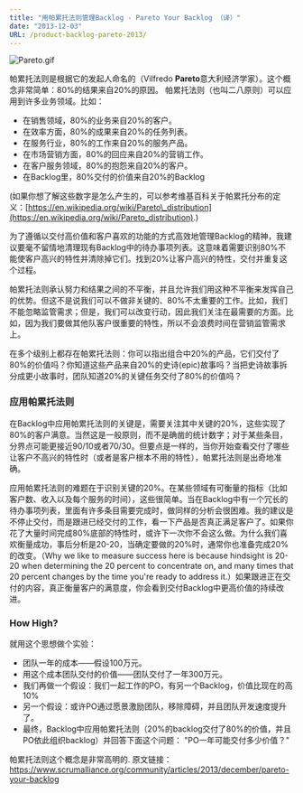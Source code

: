 ```yaml
---
title: "用帕累托法则管理Backlog - Pareto Your Backlog （译）"
date: "2013-12-03"
URL: /product-backlog-pareto-2013/
---
```


![Pareto.gif](https://www.scrumalliance.org/getattachment/7f4c2c00-8910-4ba6-9419-7db46961c8ac/Pareto.gif.aspx "Pareto.gif")

帕累托法则是根据它的发起人命名的（Vilfredo **Pareto**意大利经济学家）。这个概念非常简单：80%的结果来自20%的原因。 帕累托法则（也叫二八原则）可以应用到许多业务领域。比如：

- 在销售领域，80%的业务来自20%的客户。
- 在效率方面，80%的成果来自20%的任务列表。
- 在服务行业，80%的工作来自20%的服务产品。
- 在市场营销方面，80%的回应来自20%的营销工作。
- 在客户服务领域，80%的抱怨来自20%的客户。
- 在Backlog里，80%交付的价值来自20%的Backlog

(如果你想了解这些数字是怎么产生的，可以参考维基百科关于帕累托分布的定义：[https://en.wikipedia.org/wiki/Pareto\_distribution](https://en.wikipedia.org/wiki/Pareto_distribution).)

为了遵循以交付高价值和客户喜欢的功能的方式高效地管理Backlog的精神，我建议要毫不留情地清理现有Backlog中的待办事项列表。这意味着需要识别80%不能使客户高兴的特性并清除掉它们。找到20%让客户高兴的特性，交付并重复这个过程。

帕累托法则承认努力和结果之间的不平衡，并且允许我们用这种不平衡来发挥自己的优势。但这不是说我们可以不做非关键的、80%不太重要的工作。比如，我们不能忽略监管需求；但是，我们可以改变行动，因此我们关注在最需要的方面。比如，因为我们要做其他队客户很重要的特性，所以不会浪费时间在营销监管需求上。

在多个级别上都存在帕累托法则：你可以指出组合中20%的产品，它们交付了80%的价值吗？你知道这些产品来自20%的史诗(epic)故事吗？当把史诗故事拆分成更小故事时，团队知道20%的关键任务交付了80%的价值吗？

### 应用帕累托法则

在Backlog中应用帕累托法则的关键是，需要关注其中关键的20%，这些实现了80%的客户满意。当然这是一般原则，而不是确凿的统计数字；对于某些条目，分界点可能更接近90/10或者70/30。但要点是一样的，当你开始查看交付了哪些让客户不高兴的特性时（或者是客户根本不用的特性），帕累托法则是出奇地准确。

应用帕累托法则的难题在于识别关键的20%。在某些领域有可衡量的指标（比如客户数、收入以及每个服务的时间），这些很简单。当在Backlog中有一个冗长的待办事项列表，里面有许多条目需要完成时，做同样的分析会很困难。我的建议是不停止交付，而是跟进已经交付的工作，看一下产品是否真正满足客户了。如果你花了大量时间完成80%底部的特性时，或许下一次你不会这么做。为什么我们喜欢衡量成功，事后分析是20-20，当确定要做的20%时，通常你也准备完成20%的改变。（Why we like to measure success here is because hindsight is 20-20 when determining the 20 percent to concentrate on, and many times that 20 percent changes by the time you're ready to address it.）如果跟进正在交付的内容，真正衡量客户的满意度，你会看到交付Backlog中更高价值的持续改进。

### How High?

就用这个思想做个实验：

- 团队一年的成本——假设100万元。
- 用这个成本团队交付的价值——团队交付了一年300万元。
- 我们再做一个假设：我们一起工作的PO，有另一个Backlog，价值比现在的高10%
- 另一个假设：或许PO通过愿景激励团队，移除障碍，并且团队开发速度提升了。
- 最终，Backlog中应用帕累托法则（20%的backlog交付了80%的价值，并且PO依此组织backlog）并回答下面这个问题： "PO一年可能交付多少价值？"

帕累托法则这个概念是非常高明的. 原文链接：https://www.scrumalliance.org/community/articles/2013/december/pareto-your-backlog
